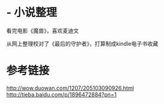 # - 小说整理

看完电影《魔兽》，喜欢麦迪文

从网上整理校对了《最后的守护者》，打算制成kindle电子书收藏

# 参考链接
http://wow.duowan.com/1207/205103090926.html
http://tieba.baidu.com/p/1896472884?pn=1
